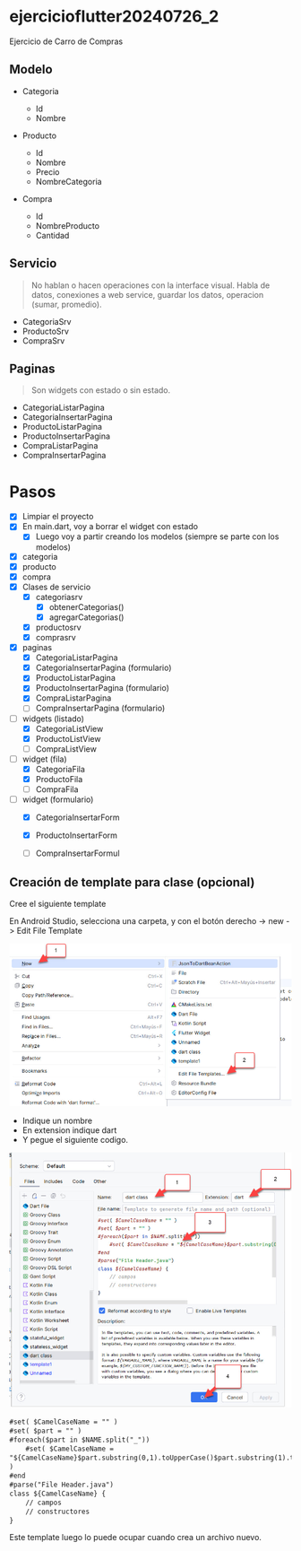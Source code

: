 # ejercicioflutter20240726_2

Ejercicio de Carro de Compras

## Modelo

* Categoria
  * Id
  * Nombre

* Producto
   * Id
   * Nombre
   * Precio
   * NombreCategoria
  
* Compra
  * Id
  * NombreProducto
  * Cantidad

## Servicio
> No hablan o hacen operaciones con la interface visual.
> Habla de datos, conexiones a web service, guardar los datos, operacion (sumar, promedio).

* CategoriaSrv
* ProductoSrv
* CompraSrv

## Paginas
> Son widgets con estado o sin estado.

* CategoriaListarPagina
* CategoriaInsertarPagina
* ProductoListarPagina
* ProductoInsertarPagina
* CompraListarPagina
* CompraInsertarPagina

# Pasos

- [x] Limpiar el proyecto  
- [x] En main.dart, voy a borrar el widget con estado  
  - [x] Luego voy a partir creando los modelos (siempre se parte con los modelos)

- [x] categoria  
- [x] producto  
- [x] compra  
- [x] Clases de servicio
  - [x] categoriasrv  
    - [x] obtenerCategorias()
    - [x] agregarCategorias()
  - [x] productosrv  
  - [x] comprasrv  
- [x] paginas  
  - [x] CategoriaListarPagina  
  - [x] CategoriaInsertarPagina (formulario)
  - [x] ProductoListarPagina
  - [x] ProductoInsertarPagina (formulario)
  - [x] CompraListarPagina
  - [ ] CompraInsertarPagina (formulario)

- [ ] widgets (listado)
  - [x] CategoriaListView
  - [x] ProductoListView
  - [ ] CompraListView
- [ ] widget (fila)
  - [x] CategoriaFila
  - [x] ProductoFila
  - [ ] CompraFila
- [ ] widget (formulario)
  - [x] CategoriaInsertarForm
  - [x] ProductoInsertarForm
  - [ ] CompraInsertarFormul




## Creación de template para clase (opcional)

Cree el siguiente template

En Android Studio, selecciona una carpeta, y con el botón derecho -> new -> Edit File Template

![imagenes/img1.jpg](imagenes/img1.jpg)



* Indique un nombre
* En extension indique dart
* Y pegue el siguiente codigo.

![imagenes/img2.jpg](imagenes/img2.jpg)

```
#set( $CamelCaseName = "" )
#set( $part = "" )
#foreach($part in $NAME.split("_"))
    #set( $CamelCaseName = "${CamelCaseName}$part.substring(0,1).toUpperCase()$part.substring(1).toLowerCase()" )
#end
#parse("File Header.java")
class ${CamelCaseName} {
    // campos
    // constructores    
}
```

Este template luego lo puede ocupar cuando crea un archivo nuevo.

